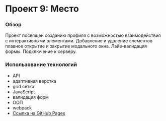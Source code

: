 # Проект 9: Место

### Обзор

 Проект посвящен созданию профиля с возможностью взаимодействия с интерактивными элементами. Добавление и удаление элементов плавное открытие и закрытие модального окна. Лайв-валидация формы. Подключение к серверу.

### Использование технологий
* API
* адаптивная верстка
* grid сетка
* JavaScript
* валидация форм
* ООП
* webpack
* [Ссылка на GitHub Pages](https://<userName>.github.io/<projectName>/)
